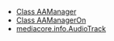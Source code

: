 ---
---

* [Class AAManager](http://help.adobe.com/en_US/primetime/reference_implementation/android/javadoc/com/adobe/primetime/reference/manager/AdsManager.html)
* [Class AAManagerOn](http://help.adobe.com/en_US/primetime/reference_implementation/android/javadoc/com/adobe/primetime/reference/manager/AAManagerOn.html)
* [mediacore.info.AudioTrack](http://help.adobe.com/en_US/primetime/api/psdk/javadoc/com/adobe/mediacore/info/AudioTrack.html)

